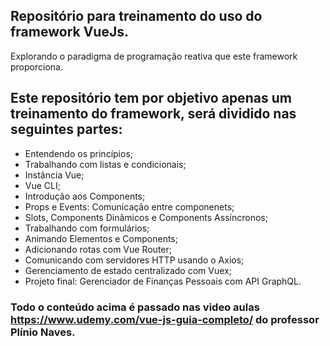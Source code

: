 ## Repositório para treinamento do uso do framework VueJs. 
Explorando o paradigma de programação reativa que este framework proporciona.

## Este repositório tem por objetivo apenas um treinamento do framework, será dividido nas seguintes partes:
* Entendendo os princípios;
* Trabalhando com listas e condicionais;
* Instância Vue;
* Vue CLI;
* Introdução aos Components;
* Props e Events: Comunicação entre componenets;
* Slots, Components Dinâmicos e Components Assíncronos;
* Trabalhando com formulários;
* Animando Elementos e Components;
* Adicionando rotas com Vue Router;
* Comunicando com servidores HTTP usando o Axios;
* Gerenciamento de estado centralizado com Vuex;
* Projeto final: Gerenciador de Finanças Pessoais com API GraphQL.

### Todo o conteúdo acima é passado nas video aulas https://www.udemy.com/vue-js-guia-completo/ do professor Plínio Naves.
